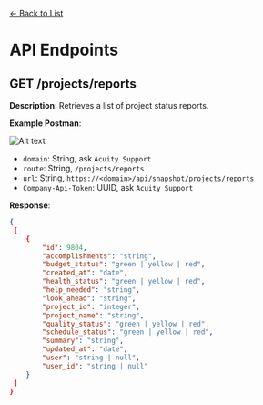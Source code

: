 [<- Back to List](https://github.com/AcuityPPM/APIs/blob/main/endpoints/list.md)

# API Endpoints

## GET /projects/reports

**Description**: Retrieves a list of project status reports.

**Example Postman**:

![Alt text](https://github.com/AcuityPPM/APIs/blob/main/img/get_headers.webp)

- `domain`: String, ask `Acuity Support`
- `route`: String, `/projects/reports`
- `url`: String, `https://<domain>/api/snapshot/projects/reports`
- `Company-Api-Token`: UUID, ask `Acuity Support`

**Response**:

```json
{
 [
    {
        "id": 9804,
        "accomplishments": "string",
        "budget_status": "green | yellow | red",
        "created_at": "date",
        "health_status": "green | yellow | red",
        "help_needed": "string",
        "look_ahead": "string",
        "project_id": "integer",
        "project_name": "string",
        "quality_status": "green | yellow | red",
        "schedule_status": "green | yellow | red",
        "summary": "string",
        "updated_at": "date",
        "user": "string | null",
        "user_id": "string | null"
    }
 ]
}
```
